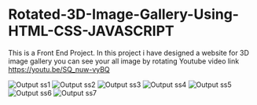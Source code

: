 # Rotated-3D-Image-Gallery-Using-HTML-CSS-JAVASCRIPT
This is a Front End Project. In this project i have designed a website for 3D image gallery you can see your all image by rotating 
 Youtube video link https://youtu.be/SQ_nuw-vyBQ

 ![Output ss1](https://github.com/justcoding5/Rotated-3D-Image-Gallery-Using-HTML-CSS-JAVASCRIPT/assets/111654139/ee6f435c-d43b-4ead-9e71-83c48cb15da8)
![Output ss2](https://github.com/justcoding5/Rotated-3D-Image-Gallery-Using-HTML-CSS-JAVASCRIPT/assets/111654139/e79e28dd-9788-4981-9e09-b0c07a9a8c85)
![Output ss3](https://github.com/justcoding5/Rotated-3D-Image-Gallery-Using-HTML-CSS-JAVASCRIPT/assets/111654139/96d0cdbc-9782-4634-8274-a17e73e89233)
![Output ss4](https://github.com/justcoding5/Rotated-3D-Image-Gallery-Using-HTML-CSS-JAVASCRIPT/assets/111654139/ce33af2a-ea0c-42ca-a9cc-3f5f092b6828)
![Output ss5](https://github.com/justcoding5/Rotated-3D-Image-Gallery-Using-HTML-CSS-JAVASCRIPT/assets/111654139/844a29a7-f73c-4cec-b2de-87d56d8c0330)
![Output ss6](https://github.com/justcoding5/Rotated-3D-Image-Gallery-Using-HTML-CSS-JAVASCRIPT/assets/111654139/5809d459-65cd-43d8-8c88-b707f365f70c)
![Output ss7](https://github.com/justcoding5/Rotated-3D-Image-Gallery-Using-HTML-CSS-JAVASCRIPT/assets/111654139/b744f2da-b8d2-49b6-93f1-499b3bf8a541)
